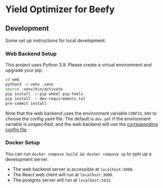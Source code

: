 # Yield Optimizer for Beefy

## Development
Some set up instructions for local development.

### Web Backend Setup
This project uses Python 3.9. Please create a virtual environment and upgrade your pip.
```bash
cd web
python3 -m venv .venv
source .venv/bin/activate
pip install -U pip wheel pip-tools
pip install -r dev-requirements.txt
pre-commit install
```

Note that the web backend uses the environment variable `CONFIG_ENV` to choose the config
yaml file. The default is `dev.yml` if the environment variable is unspecified, and the web
backend will use the [corresponding config file](config/dev.yml).

### Docker Setup
You can run `docker compose build && docker compose up` to spin up a development server.
- The web backend server is accessible at `localhost:5000`.
- The React web client will run at `localhost:3000`.
- The postgres server will run at `localhost:5432`.
